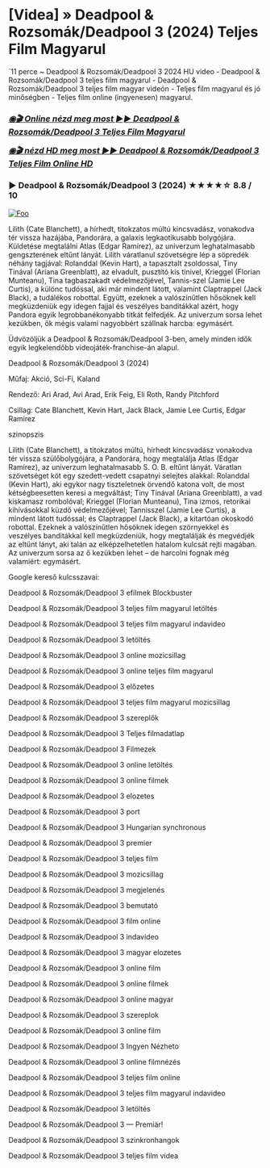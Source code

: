 # [Videa] » Deadpool & Rozsomák/Deadpool 3 (2024) Teljes Film Magyarul

`11 perce ~ Deadpool & Rozsomák/Deadpool 3 2024 HU video - Deadpool & Rozsomák/Deadpool 3 teljes film magyarul - Deadpool & Rozsomák/Deadpool 3 teljes film magyar videón - Teljes film magyarul és jó minőségben - Teljes film online (ingyenesen) magyarul.

<b><i><h3> <a href="https://filmhd.cloud/hu/movie/533535/deadpool-gitbis" rel="nofollow">◉🎬 Online nézd meg most ►► Deadpool & Rozsomák/Deadpool 3 Teljes Film Magyarul</a></b></i></h>

<b><i><h> <a href="https://filmhd.cloud/hu/movie/533535/deadpool-gitbis" rel="nofollow">◉🎬 nézd HD meg most ►► Deadpool & Rozsomák/Deadpool 3 Teljes Film Online HD</a></b></i></h3>

### ▶️ Deadpool & Rozsomák/Deadpool 3 (2024) ★★★★☆ 8.8 / 10

<a href="https://filmhd.cloud/hu/movie/533535/deadpool-gitbis" rel="nofollow"><img src="https://camo.githubusercontent.com/917e6ed5c302499242165dcc02bdbce85c075fd21b35918eb9c0b771855261b8/68747470733a2f2f7374617469632e7769787374617469632e636f6d2f6d656469612f6232343966395f61646163386637306662336634356238383639313639366337376465313866337e6d76322e676966" alt="Foo" style="max-width: 100%;"></a>

Lilith (Cate Blanchett), a hírhedt, titokzatos múltú kincsvadász, vonakodva tér vissza hazájába, Pandorára, a galaxis legkaotikusabb bolygójára. Küldetése megtalálni Atlas (Edgar Ramírez), az univerzum leghatalmasabb gengszterének eltűnt lányát. Lilith váratlanul szövetségre lép a söpredék néhány tagjával: Rolanddal (Kevin Hart), a tapasztalt zsoldossal, Tiny Tinával (Ariana Greenblatt), az elvadult, pusztító kis tinivel, Krieggel (Florian Munteanu), Tina tagbaszakadt védelmezőjével, Tannis-szel (Jamie Lee Curtis), a különc tudóssal, aki már mindent látott, valamint Claptrappel (Jack Black), a tudálékos robottal. Együtt, ezeknek a valószínűtlen hősöknek kell megküzdeniük egy idegen fajjal és veszélyes banditákkal azért, hogy Pandora egyik legrobbanékonyabb titkát felfedjék. Az univerzum sorsa lehet kezükben, ők mégis valami nagyobbért szállnak harcba: egymásért.

Üdvözöljük a Deadpool & Rozsomák/Deadpool 3-ben, amely minden idők egyik legkelendőbb videojáték-franchise-án alapul.

Deadpool & Rozsomák/Deadpool 3 (2024)

Műfaj: Akció, Sci-Fi, Kaland

Rendező: Ari Arad, Avi Arad, Erik Feig, Eli Roth, Randy Pitchford

Csillag: Cate Blanchett, Kevin Hart, Jack Black, Jamie Lee Curtis, Edgar Ramírez

szinopszis

Lilith (Cate Blanchett), a titokzatos múltú, hírhedt kincsvadász vonakodva tér vissza szülőbolygójára, a Pandorára, hogy megtalálja Atlas (Edgar Ramírez), az univerzum leghatalmasabb S. O. B. eltűnt lányát. Váratlan szövetséget köt egy szedett-vedett csapatnyi selejtes alakkal: Rolanddal (Kevin Hart), aki egykor nagy tiszteletnek örvendő katona volt, de most kétségbeesetten keresi a megváltást; Tiny Tinával (Ariana Greenblatt), a vad kiskamasz rombolóval; Krieggel (Florian Munteanu), Tina izmos, retorikai kihívásokkal küzdő védelmezőjével; Tannisszel (Jamie Lee Curtis), a mindent látott tudóssal; és Claptrappel (Jack Black), a kitartóan okoskodó robottal. Ezeknek a valószínűtlen hősöknek idegen szörnyekkel és veszélyes banditákkal kell megküzdeniük, hogy megtalálják és megvédjék az eltűnt lányt, aki talán az elképzelhetetlen hatalom kulcsát rejti magában. Az univerzum sorsa az ő kezükben lehet – de harcolni fognak még valamiért: egymásért.

Google kereső kulcsszavai:

Deadpool & Rozsomák/Deadpool 3 efilmek Blockbuster

Deadpool & Rozsomák/Deadpool 3 teljes film magyarul letöltés

Deadpool & Rozsomák/Deadpool 3 teljes film magyarul indavideo

Deadpool & Rozsomák/Deadpool 3 letöltés

Deadpool & Rozsomák/Deadpool 3 online mozicsillag

Deadpool & Rozsomák/Deadpool 3 online teljes film magyarul

Deadpool & Rozsomák/Deadpool 3 előzetes

Deadpool & Rozsomák/Deadpool 3 teljes film magyarul mozicsillag

Deadpool & Rozsomák/Deadpool 3 szereplők

Deadpool & Rozsomák/Deadpool 3 Teljes filmadatlap

Deadpool & Rozsomák/Deadpool 3 Filmezek

Deadpool & Rozsomák/Deadpool 3 online letöltés

Deadpool & Rozsomák/Deadpool 3 online filmek

Deadpool & Rozsomák/Deadpool 3 elozetes

Deadpool & Rozsomák/Deadpool 3 port

Deadpool & Rozsomák/Deadpool 3 Hungarian synchronous

Deadpool & Rozsomák/Deadpool 3 premier

Deadpool & Rozsomák/Deadpool 3 teljes film

Deadpool & Rozsomák/Deadpool 3 mozicsillag

Deadpool & Rozsomák/Deadpool 3 megjelenés

Deadpool & Rozsomák/Deadpool 3 bemutató

Deadpool & Rozsomák/Deadpool 3 film online

Deadpool & Rozsomák/Deadpool 3 indavideo

Deadpool & Rozsomák/Deadpool 3 magyar elozetes

Deadpool & Rozsomák/Deadpool 3 online film

Deadpool & Rozsomák/Deadpool 3 online filmek

Deadpool & Rozsomák/Deadpool 3 online magyar

Deadpool & Rozsomák/Deadpool 3 szereplok

Deadpool & Rozsomák/Deadpool 3 online film

Deadpool & Rozsomák/Deadpool 3 Ingyen Nézheto

Deadpool & Rozsomák/Deadpool 3 online filmnézés

Deadpool & Rozsomák/Deadpool 3 teljes film online

Deadpool & Rozsomák/Deadpool 3 teljes film magyarul indavideo

Deadpool & Rozsomák/Deadpool 3 letöltés

Deadpool & Rozsomák/Deadpool 3 — Premiär!

Deadpool & Rozsomák/Deadpool 3 szinkronhangok

Deadpool & Rozsomák/Deadpool 3 teljes film videa

